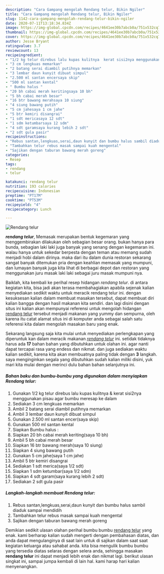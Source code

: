 ```yaml
---
description: "Cara Gampang mengolah Rendang telur, Bikin Ngiler"
title: "Cara Gampang mengolah Rendang telur, Bikin Ngiler"
slug: 1142-cara-gampang-mengolah-rendang-telur-bikin-ngiler
date: 2020-07-11T13:18:34.834Z
image: https://img-global.cpcdn.com/recipes/4641ee30b7abcb0a/751x532cq70/rendang-telur-foto-resep-utama.jpg
thumbnail: https://img-global.cpcdn.com/recipes/4641ee30b7abcb0a/751x532cq70/rendang-telur-foto-resep-utama.jpg
cover: https://img-global.cpcdn.com/recipes/4641ee30b7abcb0a/751x532cq70/rendang-telur-foto-resep-utama.jpg
author: Jesse Bryant
ratingvalue: 3.7
reviewcount: 13
recipeingredient:
- "1/2 kg telur direbus lalu kupas kulitnya  kerat sisi2nya menggunakan pisau agar bumbu meresap ke dalam"
- "3 cm lengkuas memarkan"
- "2 batang serai diambil putihnya memarkan"
- "3 lembar daun kunyit dibuat simpul"
- "2.500 ml santan encersaya skip"
- "500 ml santan kental"
- " Bumbu halus "
- "20 bh cabai merah keritingsaya 10 bh"
- "5 bh cabai merah besar"
- "16 btr bawang merahsaya 10 siung"
- "4 siung bawang putih"
- "5 cm jahesaya 1 cm jahe"
- "5 btr kemiri disangrai"
- "1 sdt mericasaya 12 sdt"
- "1 sdm ketumbarsaya 12 sdm"
- "4 sdt garamsaya kurang lebih 2 sdt"
- "2 sdt gula pasir"
recipeinstructions:
- "Rebus santan,lengkuas,serai,daun kunyit dan bumbu halus sambil diaduk sampai mendidih"
- "Tambahkan telur rebus masak sampai kuah mengental"
- "Sajikan dengan taburan bawang merah goreng"
categories:
- Resep
tags:
- rendang
- telur

katakunci: rendang telur 
nutrition: 193 calories
recipecuisine: Indonesian
preptime: "PT17M"
cooktime: "PT53M"
recipeyield: "4"
recipecategory: Lunch

---
```



![Rendang telur](https://img-global.cpcdn.com/recipes/4641ee30b7abcb0a/751x532cq70/rendang-telur-foto-resep-utama.jpg)

<b><i>rendang telur</i></b>, Memasak merupakan bentuk kegemaran yang menggembirakan dilakukan oleh sebagian besar orang. bukan hanya para bunda, sebagian laki laki juga banyak yang senang dengan kegemaran ini. walau hanya untuk sekedar berpesta dengan teman atau memang sudah menjadi hobi dalam dirinya. maka dari itu dalam dunia restoran sekarang sangat banyak ditemukan pria dengan keahlian memasak yang mumpuni, dan lumayan banyak juga kita lihat di berbagai depot dan restoran yang menggunakan juru masak laki laki sebagai juru masak mumpuni nya.



Baiklah, kita kembali ke perihal resep hidangan <i>rendang telur</i>. di antara kegiatan kita, bisa jadi akan terasa membahagiakan apabila sejenak kalian menyediakan sedikit waktu untuk meracik rendang telur ini. dengan kesuksesan kalian dalam membuat masakan tersebut, dapat membuat diri kalian bangga dengan hasil makanan kita sendiri. dan lagi disini dengan situs ini kalian akan mempunyai referensi untuk mengolah hidangan <u>rendang telur</u> tersebut menjadi makanan yang yummy dan sempurna, oleh karena itu catat alamat situs ini di komputer anda sebagai salah satu referensi kita dalam mengolah masakan baru yang enak.


Sekarang langsung saja kita mulai untuk menyediakan perlengkapan yang diperuntuk kan dalam meracik makanan <u><i>rendang telur</i></u> ini. setidak tidaknya harus ada <b>17</b> bahan bahan yang dibutuhkan untuk olahan ini. agar nanti dapat tercapai rasa yang endess dan nikmat. dan juga sediakan waktu kalian sedikit, karena kita akan membuatnya paling tidak dengan <b>3</b> langkah. saya menginginkan segala yang dibutuhkan sudah kalian miliki disini, yuk mari kita mulai dengan merinci dulu bahan bahan selanjutnya ini.

<!--inarticleads1-->

##### Bahan baku dan bumbu-bumbu yang digunakan dalam menyiapkan Rendang telur:

1. Gunakan 1/2 kg telur direbus lalu kupas kulitnya &amp; kerat sisi2nya menggunakan pisau agar bumbu meresap ke dalam
1. Sediakan 3 cm lengkuas memarkan
1. Ambil 2 batang serai diambil putihnya memarkan
1. Ambil 3 lembar daun kunyit dibuat simpul
1. Gunakan 2.500 ml santan encer(saya skip)
1. Gunakan 500 ml santan kental
1. Siapkan  Bumbu halus :
1. Siapkan 20 bh cabai merah keriting(saya 10 bh)
1. Ambil 5 bh cabai merah besar
1. Siapkan 16 btr bawang merah(saya 10 siung)
1. Siapkan 4 siung bawang putih
1. Gunakan 5 cm jahe(saya 1 cm jahe)
1. Ambil 5 btr kemiri disangrai
1. Sediakan 1 sdt merica(saya 1/2 sdt)
1. Siapkan 1 sdm ketumbar(saya 1/2 sdm)
1. Siapkan 4 sdt garam(saya kurang lebih 2 sdt)
1. Sediakan 2 sdt gula pasir




<!--inarticleads2-->

##### Langkah-langkah membuat Rendang telur:

1. Rebus santan,lengkuas,serai,daun kunyit dan bumbu halus sambil diaduk sampai mendidih
1. Tambahkan telur rebus masak sampai kuah mengental
1. Sajikan dengan taburan bawang merah goreng




Demikian sedikit ulasan olahan perihal bumbu bumbu <u>rendang telur</u> yang enak. kami berharap kalian sudah mengerti dengan pembahasan diatas, dan anda dapat mengulanginya di saat lain untuk di sajikan dalam saat saat kegiatan keluarga atau sahabat anda. kita bisa mengulik bumbu bumbu yang tersedia diatas selaras dengan selera anda, sehingga masakan <b>rendang telur</b> ini dapat menjadi lebih enak dan nikmat lagi. berikut ulasan singkat ini, sampai jumpa kembali di lain hal. kami harap hari kalian menyenangkan.
